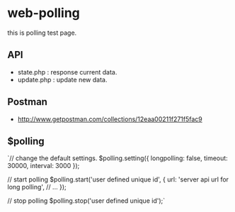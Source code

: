 # web-polling

this is polling test page.

## API

- state.php : response current data.
- update.php : update new data.

## Postman

- http://www.getpostman.com/collections/12eaa00211f271f5fac9

## $polling

`// change the default settings.
$polling.setting({
	longpolling: false,
	timeout: 30000,
	interval: 3000
});

// start polling
$polling.start('user defined unique id', {
	url: 'server api url for long polling',
	// ...
});

// stop polling
$polling.stop('user defined unique id');`